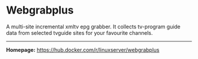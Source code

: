 # Webgrabplus

A multi-site incremental xmltv epg grabber. It collects tv-program guide data from selected tvguide sites for your favourite channels.

---

**Homepage:** https://hub.docker.com/r/linuxserver/webgrabplus